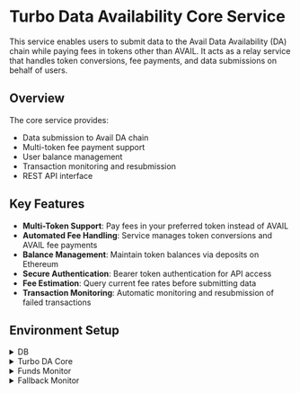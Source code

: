 # Turbo Data Availability Core Service

This service enables users to submit data to the Avail Data Availability (DA) chain while paying fees in tokens other than AVAIL. It acts as a relay service that handles token conversions, fee payments, and data submissions on behalf of users.

## Overview

The core service provides:

- Data submission to Avail DA chain
- Multi-token fee payment support
- User balance management
- Transaction monitoring and resubmission
- REST API interface

## Key Features

- **Multi-Token Support**: Pay fees in your preferred token instead of AVAIL
- **Automated Fee Handling**: Service manages token conversions and AVAIL fee payments
- **Balance Management**: Maintain token balances via deposits on Ethereum
- **Secure Authentication**: Bearer token authentication for API access
- **Fee Estimation**: Query current fee rates before submitting data
- **Transaction Monitoring**: Automatic monitoring and resubmission of failed transactions

## Environment Setup

<details>
  <summary>DB</summary>

    The `db` crate is a local crate that provides database functionalities for the Turbo Data Availability Core Service. It is included as a dependency in the `Cargo.toml` file. The `migrations.sh` file setups your db migration and initializes the required table as per config file provided. Configs are stored inside `config.json`:

    {
    "db_host": "localhost",
    "db_name": "gas_relay",
    "db_user": "postgres",
    "db_password": "password",
    "block_entries": [
        {
        "chain_id": 1, // chain id of the chain the funds monitor will monitor
        "block_number": 12345, // block number from where the funds monitor should start it's indexing ( default 0 )
        "block_hash": "0x1234567890abcdef1234567890abcdef1234567890abcdef1234567890abcdef" // block hash corresponding to block number
        },
        {
        "chain_id": 2,
        "block_number": 67890,
        "block_hash": "0xabcdef1234567890abcdef1234567890abcdef1234567890abcdef1234567890"
        }
    ],
    "signers": [
        {
        "address": "0x53Ba580C12745FdFb6b5Ad5f32F33C1bbf26F112",  // public address of the signing key in the core api which is used in ECDSA verification on chain to withdraw funds.
        "nonce": "0" // nonce is the global cross chain nonce tracked by core api to insure we are not reusing a nonce in any verification
        }
    ]
    }

    ```

</details>

<details>
  <summary>Turbo DA Core</summary>

You can use a `config.toml` or a `.env`:

```env
DATABASE_URL=         # DATABASE_URL is the connection string to the database
AVAIL_RPC_ENDPOINT=   # AVAIL_RPC_ENDPOINT is the RPC endpoint of the Avail chain
NUMBER_OF_THREADS=    # NUMBER_OF_THREADS is the number of threads to be used for the workload scheduler. This is used to vertically scale the workload scheduler.
MAX_POOL_SIZE=        # MAX_POOL_SIZE is the maximum number of connections in the connection pool. Ideally, try not to keep it too low for increased throughput.
AVAIL_RPC_ENDPOINT_1= # AVAIL_RPC_ENDPOINT_1 is the first RPC endpoint of the Avail chain
AVAIL_RPC_ENDPOINT_2= # AVAIL_RPC_ENDPOINT_2 is the second RPC endpoint of the Avail chain
AVAIL_RPC_ENDPOINT_3= # AVAIL_RPC_ENDPOINT_3 is the third RPC endpoint of the Avail chain
PRIVATE_KEY_0=        # PRIVATE_KEY_0 is the private key of the first signer. One private key is used per thread defined by NUMBER_OF_THREADS. So thread 0 will use PRIVATE_KEY_0, thread 1 will use PRIVATE_KEY_1, and so on.
PRIVATE_KEY_1=
PRIVATE_KEY_2=
PRIVATE_KEY_3=
PRIVATE_KEY_4=
PRIVATE_KEY_5=
PRIVATE_KEY_6=
PRIVATE_KEY_7=
ASSIGNED_WALLET=      # This is the smart contract address to make the payment to. In future, it will be replaced by known addresses on the UI and won't be a configurable field.
TOTAL_USERS_QUERY_LIMIT= # TOTAL_USERS_QUERY_LIMIT is the maximum number of users to be queried in a single request. This is used to limit the number of users to be queried in a single request.
COINGECKO_API_URL=    # COINGECKO_API_URL is the URL of the CoinGecko API. This is used to get the price of the token in USD.
COINGECKO_API_KEY=    # COINGECKO_API_KEY is the API key of the CoinGecko API. This is used to get the price of the token in USD.
BROADCAST_CHANNEL_SIZE= # BROADCAST_CHANNEL_SIZE is the size of the broadcast channel. You can think of this as the mempool size of the core API.
PAYLOAD_SIZE=         # PAYLOAD_SIZE is the size of the payload to be sent to the Avail chain. This is used to define the size of the payload to be sent to the Avail chain.
ASSIGNED_WALLET=      # This is the smart contract address to make the payment to. In future, it will be replaced by known addresses on the UI and won't be a configurable field.
SIGNING_KEY=          # SIGNING_KEY is the private key of the signing key in the core api which is used in ECDSA verification on chain to withdraw funds. This key will start with a "0x"
DATABASE_URL_TEST=    # DATABASE_URL_TEST is the connection string to the test database. This is used to test the database connection. Ideally don't set this as in the .env file but using export in the terminal.
MAXIMUM_PENDING_REQUESTS=50 # MAXIMUM_PENDING_REQUESTS is the maximum number of pending requests that a user can have at a time.
```

</details>

<details>
  <summary>Funds Monitor</summary>
  This services monitors different chain for deposits and withdrawals.

```env
DATABASE_URL=postgres://user:password@localhost:5432/db
MAXIMUM_PENDING_REQUESTS=100

# All the names start with NETWORK_<NETWORK_NAME>_ for example NETWORK_ETHEREUM_CONTRACT_ADDRESS.
# Ethereum network
NETWORK_ETHEREUM_CONTRACT_ADDRESS=0x0000000000000000000000000000000000000000 # This is the smart contract address to make the payment to. .
NETWORK_ETHEREUM_URL=https://mainnet.infura.io/v3/YOUR_PROJECT_ID            # This is the RPC endpoint of the Ethereum network.
NETWORK_ETHEREUM_WS_URL=wss://mainnet.infura.io/ws/v3/YOUR_PROJECT_ID        # This is the WebSocket endpoint of the Ethereum network.
NETWORK_ETHEREUM_CHAIN_ID=1                                                  # This is the chain ID of the Ethereum network.

# Base network
NETWORK_BASE_CONTRACT_ADDRESS=0x1111111111111111111111111111111111111111
NETWORK_BASE_URL=https://rpc.base.org
NETWORK_BASE_WS_URL=wss://ws.base.org
NETWORK_BASE_CHAIN_ID=8453

```

</details>

<details>
  <summary>Fallback Monitor</summary>
  This service monitors the transactions that have failed, and attempts to resubmit them.

```env
DATABASE_URL=         # The database URL to use for the fallback monitor.
PRIVATE_KEY=          # The private key to use for the fallback monitor.
COINGECKO_API_URL=    # The Coingecko API URL to use for the fallback monitor.
COINGECKO_API_KEY=    # The Coingecko API key to use for the fallback monitor.
AVAIL_RPC_ENDPOINT_1= # The first Avail RPC endpoint to use for the fallback monitor.

```

</details>
